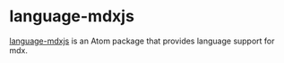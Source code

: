# language-mdxjs

[language-mdxjs](https://atom.io/packages/language-mdxjs) is an Atom package that provides language support for mdx.
